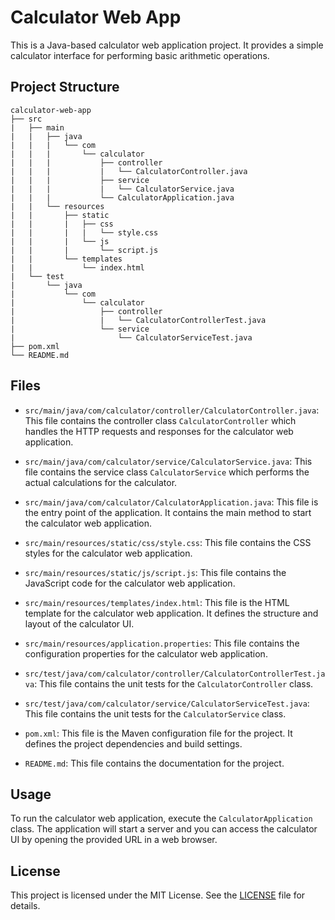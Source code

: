 # Calculator Web App

This is a Java-based calculator web application project. It provides a simple calculator interface for performing basic arithmetic operations.

## Project Structure

```
calculator-web-app
├── src
|   ├── main
|   |   ├── java
|   |   |   └── com
|   |   |       └── calculator
|   |   |           ├── controller
|   |   |           |   └── CalculatorController.java
|   |   |           ├── service
|   |   |           |   └── CalculatorService.java
|   |   |           └── CalculatorApplication.java
|   |   └── resources
|   |       ├── static
|   |       |   ├── css
|   |       |   |   └── style.css
|   |       |   └── js
|   |       |       └── script.js
|   |       └── templates
|   |           └── index.html
|   └── test
|       └── java
|           └── com
|               └── calculator
|                   ├── controller
|                   |   └── CalculatorControllerTest.java
|                   └── service
|                       └── CalculatorServiceTest.java
├── pom.xml
└── README.md
```

## Files

- `src/main/java/com/calculator/controller/CalculatorController.java`: This file contains the controller class `CalculatorController` which handles the HTTP requests and responses for the calculator web application.

- `src/main/java/com/calculator/service/CalculatorService.java`: This file contains the service class `CalculatorService` which performs the actual calculations for the calculator.

- `src/main/java/com/calculator/CalculatorApplication.java`: This file is the entry point of the application. It contains the main method to start the calculator web application.

- `src/main/resources/static/css/style.css`: This file contains the CSS styles for the calculator web application.

- `src/main/resources/static/js/script.js`: This file contains the JavaScript code for the calculator web application.

- `src/main/resources/templates/index.html`: This file is the HTML template for the calculator web application. It defines the structure and layout of the calculator UI.

- `src/main/resources/application.properties`: This file contains the configuration properties for the calculator web application.

- `src/test/java/com/calculator/controller/CalculatorControllerTest.java`: This file contains the unit tests for the `CalculatorController` class.

- `src/test/java/com/calculator/service/CalculatorServiceTest.java`: This file contains the unit tests for the `CalculatorService` class.

- `pom.xml`: This file is the Maven configuration file for the project. It defines the project dependencies and build settings.

- `README.md`: This file contains the documentation for the project.

## Usage

To run the calculator web application, execute the `CalculatorApplication` class. The application will start a server and you can access the calculator UI by opening the provided URL in a web browser.

## License

This project is licensed under the MIT License. See the [LICENSE](LICENSE) file for details.